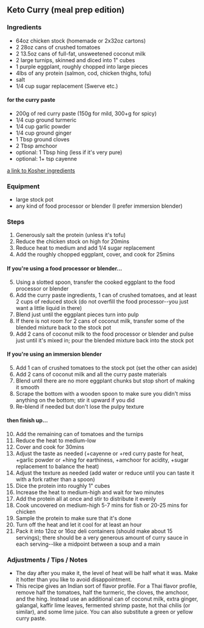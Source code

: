 ## Keto Curry (meal prep edition)
### Ingredients
- 64oz chicken stock (homemade or 2x32oz cartons)
- 2 28oz cans of crushed tomatoes
- 2 13.5oz cans of full-fat, unsweetened coconut milk
- 2 large turnips, skinned and diced into 1" cubes
- 1 purple eggplant, roughly chopped into large pieces
- 4lbs of any protein (salmon, cod, chicken thighs, tofu)
- salt
- 1/4 cup sugar replacement (Swerve etc.)
#### for the curry paste
- 200g of red curry paste (150g for mild, 300+g for spicy)
- 1/4 cup ground turmeric
- 1/4 cup garlic powder
- 1/4 cup ground ginger
- 1 Tbsp ground cloves
- 2 Tbsp amchoor
- optional: 1 Tbsp hing (less if it's very pure)
- optional: 1+ tsp cayenne

[a link to Kosher ingredients](https://www.amazon.com/hz/wishlist/dl/invite/8bLpNRw?ref_=wl_share)
### Equipment
- large stock pot
- any kind of food processor or blender (I prefer immersion blender)

### Steps
1. Generously salt the protein (unless it's tofu)
2. Reduce the chicken stock on high for 20mins
3. Reduce heat to medium and add 1/4 sugar replacement
4. Add the roughly chopped eggplant, cover, and cook for 25mins
#### If you're using a food processor or blender...
5. Using a slotted spoon, transfer the cooked eggplant to the food processor or blender
6. Add the curry paste ingredients, 1 can of crushed tomatoes, and at least 2 cups of reduced stock (do not overfill the food processor--you just want a little liquid in there)
7. Blend just until the eggplant pieces turn into pulp
8. If there is not room for 2 cans of coconut milk, transfer some of the blended mixture back to the stock pot
9. Add 2 cans of coconut milk to the food processor or blender and pulse just until it's mixed in; pour the blended mixture back into the stock pot
#### If you're using an immersion blender
5. Add 1 can of crushed tomatoes to the stock pot (set the other can aside)
6. Add 2 cans of coconut milk and all the curry paste materials
7. Blend until there are no more eggplant chunks but stop short of making it smooth
8. Scrape the bottom with a wooden spoon to make sure you didn't miss anything on the bottom; stir it upward if you did
9. Re-blend if needed but don't lose the pulpy texture
#### then finish up...
10. Add the remaining can of tomatoes and the turnips
11. Reduce the heat to medium-low
12. Cover and cook for 30mins
13. Adjust the taste as needed (+cayenne or +red curry paste for heat, +garlic powder or +hing for earthiness, +amchoor for acidity, +sugar replacement to balance the heat)
14. Adjust the texture as needed (add water or reduce until you can taste it with a fork rather than a spoon)
15. Dice the protein into roughly 1" cubes
16. Increase the heat to medium-high and wait for two minutes
17. Add the protein all at once and stir to distribute it evenly
18. Cook uncovered on medium-high 5-7 mins for fish or 20-25 mins for chicken
19. Sample the protein to make sure that it's done
20. Turn off the heat and let it cool for at least an hour
21. Pack it into 12oz or 16oz deli containers (should make about 15 servings); there should be a very generous amount of curry sauce in each serving--like a midpoint between a soup and a main
### Adjustments / Tips / Notes
- The day after you make it, the level of heat will be half what it was. Make it hotter than you like to avoid disappointment.
- This recipe gives an Indian sort of flavor profile. For a Thai flavor profile, remove half the tomatoes, half the turmeric, the cloves, the amchoor, and the hing. Instead use an additional can of coconut milk, extra ginger, galangal, kaffir lime leaves, fermented shrimp paste, hot thai chilis (or similar), and some lime juice. You can also substitute a green or yellow curry paste.
